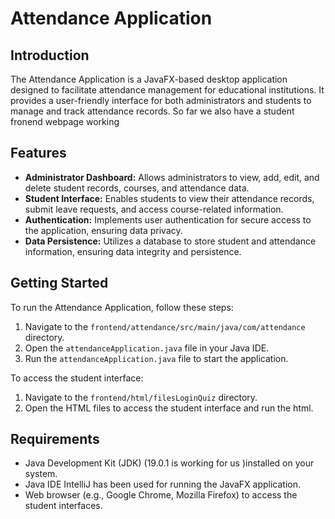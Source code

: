 # Attendance Application

## Introduction
The Attendance Application is a JavaFX-based desktop application designed to facilitate attendance management for educational institutions. It provides a user-friendly interface for both administrators and students to manage and track attendance records. So far we also have a student fronend webpage working

## Features
- **Administrator Dashboard:** Allows administrators to view, add, edit, and delete student records, courses, and attendance data.
- **Student Interface:** Enables students to view their attendance records, submit leave requests, and access course-related information.
- **Authentication:** Implements user authentication for secure access to the application, ensuring data privacy.
- **Data Persistence:** Utilizes a database to store student and attendance information, ensuring data integrity and persistence.

## Getting Started
To run the Attendance Application, follow these steps:

1. Navigate to the `frontend/attendance/src/main/java/com/attendance` directory.
2. Open the `attendanceApplication.java` file in your Java IDE.
3. Run the `attendanceApplication.java` file to start the application.

To access the student interface:

1. Navigate to the `frontend/html/filesLoginQuiz` directory.
2. Open the HTML files to access the student interface and run the html.

## Requirements
- Java Development Kit (JDK) (19.0.1 is working for us )installed on your system.
- Java IDE IntelliJ has been used for running the JavaFX application.
- Web browser (e.g., Google Chrome, Mozilla Firefox) to access the student interfaces.

